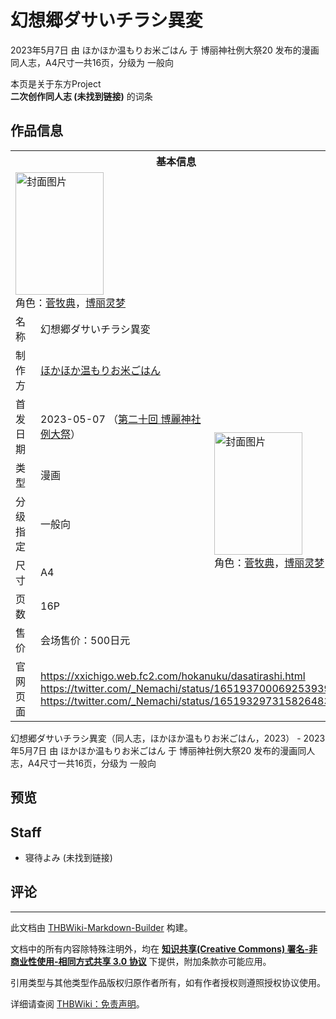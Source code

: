 # 幻想郷ダサいチラシ異変

<!-- source html: G:\repos\THBWiki-Markdown-Builder\THBWikiMarkdown\Temp\main\9\98\ns0%3A%E5%B9%BB%E6%83%B3%E9%83%B7%E3%83%80%E3%82%B5%E3%81%84%E3%83%81%E3%83%A9%E3%82%B7%E7%95%B0%E5%A4%89.html -->

2023年5月7日 由 ほかほか温もりお米ごはん 于 博丽神社例大祭20 发布的漫画同人志，A4尺寸一共16页，分级为 一般向

本页是关于东方Project  
 **二次创作同人志 (未找到链接)** 的词条

## 作品信息

<table><tbody><tr><th colspan="3">基本信息</th></tr><tr><td class="cover-artwork-mobile" colspan="2"><a href="./文件-幻想郷ダサいチラシ異変封面.png.md" class="image" title="封面图片"><img alt="封面图片" src="https://upload.thwiki.cc/thumb/1/1a/%E5%B9%BB%E6%83%B3%E9%83%B7%E3%83%80%E3%82%B5%E3%81%84%E3%83%81%E3%83%A9%E3%82%B7%E7%95%B0%E5%A4%89%E5%B0%81%E9%9D%A2.png/141px-%E5%B9%BB%E6%83%B3%E9%83%B7%E3%83%80%E3%82%B5%E3%81%84%E3%83%81%E3%83%A9%E3%82%B7%E7%95%B0%E5%A4%89%E5%B0%81%E9%9D%A2.png" decoding="async" loading="lazy" width="141" height="196" srcset="https://upload.thwiki.cc/thumb/1/1a/%E5%B9%BB%E6%83%B3%E9%83%B7%E3%83%80%E3%82%B5%E3%81%84%E3%83%81%E3%83%A9%E3%82%B7%E7%95%B0%E5%A4%89%E5%B0%81%E9%9D%A2.png/212px-%E5%B9%BB%E6%83%B3%E9%83%B7%E3%83%80%E3%82%B5%E3%81%84%E3%83%81%E3%83%A9%E3%82%B7%E7%95%B0%E5%A4%89%E5%B0%81%E9%9D%A2.png 1.5x, https://upload.thwiki.cc/thumb/1/1a/%E5%B9%BB%E6%83%B3%E9%83%B7%E3%83%80%E3%82%B5%E3%81%84%E3%83%81%E3%83%A9%E3%82%B7%E7%95%B0%E5%A4%89%E5%B0%81%E9%9D%A2.png/282px-%E5%B9%BB%E6%83%B3%E9%83%B7%E3%83%80%E3%82%B5%E3%81%84%E3%83%81%E3%83%A9%E3%82%B7%E7%95%B0%E5%A4%89%E5%B0%81%E9%9D%A2.png 2x" data-file-width="1190" data-file-height="1652"></a><div class="cover-char">角色：<a href="./菅牧典.md" title="菅牧典">菅牧典</a>，<a href="./博丽灵梦.md" title="博丽灵梦">博丽灵梦</a></div></td>
</tr><tr><td class="label">名称</td><td colspan="2"> 幻想郷ダサいチラシ異変 </td></tr><tr><td class="label">制作方</td><td><a href="./ほかほか温もりお米ごはん.md" title="ほかほか温もりお米ごはん">ほかほか温もりお米ごはん</a></td><td class="cover-artwork" rowspan="7" style="min-width:196px;"><a href="./文件-幻想郷ダサいチラシ異変封面.png.md" class="image" title="封面图片"><img alt="封面图片" src="https://upload.thwiki.cc/thumb/1/1a/%E5%B9%BB%E6%83%B3%E9%83%B7%E3%83%80%E3%82%B5%E3%81%84%E3%83%81%E3%83%A9%E3%82%B7%E7%95%B0%E5%A4%89%E5%B0%81%E9%9D%A2.png/141px-%E5%B9%BB%E6%83%B3%E9%83%B7%E3%83%80%E3%82%B5%E3%81%84%E3%83%81%E3%83%A9%E3%82%B7%E7%95%B0%E5%A4%89%E5%B0%81%E9%9D%A2.png" decoding="async" loading="lazy" width="141" height="196" srcset="https://upload.thwiki.cc/thumb/1/1a/%E5%B9%BB%E6%83%B3%E9%83%B7%E3%83%80%E3%82%B5%E3%81%84%E3%83%81%E3%83%A9%E3%82%B7%E7%95%B0%E5%A4%89%E5%B0%81%E9%9D%A2.png/212px-%E5%B9%BB%E6%83%B3%E9%83%B7%E3%83%80%E3%82%B5%E3%81%84%E3%83%81%E3%83%A9%E3%82%B7%E7%95%B0%E5%A4%89%E5%B0%81%E9%9D%A2.png 1.5x, https://upload.thwiki.cc/thumb/1/1a/%E5%B9%BB%E6%83%B3%E9%83%B7%E3%83%80%E3%82%B5%E3%81%84%E3%83%81%E3%83%A9%E3%82%B7%E7%95%B0%E5%A4%89%E5%B0%81%E9%9D%A2.png/282px-%E5%B9%BB%E6%83%B3%E9%83%B7%E3%83%80%E3%82%B5%E3%81%84%E3%83%81%E3%83%A9%E3%82%B7%E7%95%B0%E5%A4%89%E5%B0%81%E9%9D%A2.png 2x" data-file-width="1190" data-file-height="1652"></a><div class="cover-char">角色：<a href="./菅牧典.md" title="菅牧典">菅牧典</a>，<a href="./博丽灵梦.md" title="博丽灵梦">博丽灵梦</a></div></td>
</tr><tr><td class="label">首发日期</td><td>2023-05-07&#160;（<a href="/展会作品列表?e=%E5%8D%9A%E4%B8%BD%E7%A5%9E%E7%A4%BE%E4%BE%8B%E5%A4%A7%E7%A5%AD%2320">第二十回 博麗神社例大祭</a>）</td></tr><tr><td class="label">类型</td><td>漫画</td></tr><tr><td class="label">分级指定</td><td>一般向</td></tr><tr><td class="label">尺寸</td><td>A4</td></tr><tr><td class="label">页数</td><td>16P</td></tr><tr><td class="label">售价</td><td>会场售价：500日元</td></tr>
<tr><td class="label">官网页面</td><td colspan="2"><a rel="nofollow" class="external free" href="https://xxichigo.web.fc2.com/hokanuku/dasatirashi.html">https://xxichigo.web.fc2.com/hokanuku/dasatirashi.html</a><br><a rel="nofollow" class="external free" href="https://twitter.com/_Nemachi/status/1651937000692539392">https://twitter.com/_Nemachi/status/1651937000692539392</a><br><a rel="nofollow" class="external free" href="https://twitter.com/_Nemachi/status/1651932973158264837">https://twitter.com/_Nemachi/status/1651932973158264837</a></td></tr></tbody></table>

幻想郷ダサいチラシ異変（同人志，ほかほか温もりお米ごはん，2023） - 2023年5月7日 由 ほかほか温もりお米ごはん 于 博丽神社例大祭20 发布的漫画同人志，A4尺寸一共16页，分级为 一般向

## 预览

## Staff
- 寝待よみ (未找到链接)


## 评论




---

此文档由 [THBWiki-Markdown-Builder](https://github.com/Delsin-Yu/THBWiki-Markdown-Builder) 构建。

文档中的所有内容除特殊注明外，均在 [**知识共享(Creative Commons) 署名-非商业性使用-相同方式共享 3.0 协议**](https://creativecommons.org/licenses/by-sa/3.0/deed.zh-hans) 下提供，附加条款亦可能应用。

引用类型与其他类型作品版权归原作者所有，如有作者授权则遵照授权协议使用。

详细请查阅 [THBWiki：免责声明](https://thbwiki.cc/THBWiki:%E5%85%8D%E8%B4%A3%E5%A3%B0%E6%98%8E)。

